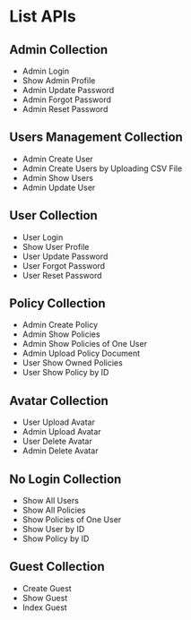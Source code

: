 # List APIs

## Admin Collection
- Admin Login
- Show Admin Profile
- Admin Update Password
- Admin Forgot Password
- Admin Reset Password

## Users Management Collection
- Admin Create User
- Admin Create Users by Uploading CSV File
- Admin Show Users
- Admin Update User

## User Collection
- User Login
- Show User Profile
- User Update Password
- User Forgot Password
- User Reset Password

## Policy Collection
- Admin Create Policy
- Admin Show Policies
- Admin Show Policies of One User
- Admin Upload Policy Document
- User Show Owned Policies
- User Show Policy by ID

## Avatar Collection
- User Upload Avatar
- Admin Upload Avatar
- User Delete Avatar
- Admin Delete Avatar

## No Login Collection
- Show All Users
- Show All Policies
- Show Policies of One User
- Show User by ID
- Show Policy by ID

## Guest Collection
- Create Guest
- Show Guest
- Index Guest